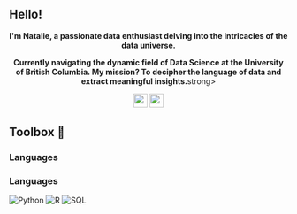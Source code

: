 ## Hello!

<p align="center"><strong>I'm Natalie, a passionate data enthusiast delving into the intricacies of the data universe.</strong></p>

<p align="center"><strong>Currently navigating the dynamic field of Data Science at the University of British Columbia. My mission? To decipher the language of data and extract meaningful insights.</strong>strong></p>

<p align="center">
  <a href="www.linkedin.com/in/nataliecoutinho" target="_blank"><img height="25" src = "https://img.shields.io/badge/-LinkedIn-0e76a8?style=for-the-badge&logo=Linkedin&logoColor=white"></a>
  <a href="https://www.nataliecoutinho.com" target="_blank"><img height="25" src="https://img.shields.io/badge/Portfolio-0077cc?style=for-the-badge&logo=About.me&logoColor=white"></a>
</p>
  

## Toolbox 🧠

### Languages
### Languages
![Python](https://img.shields.io/badge/Python-3670A0?style=flat-square&logo=Python&logoColor=ffdd54&labelColor=0077cc) ![R](https://img.shields.io/badge/R-%23276DC3.svg?style=flat-square&logo=R&logoColor=white&labelColor=0077cc) ![SQL](https://img.shields.io/badge/SQL-005C84?style=flat-square&logo=sql&logoColor=white&labelColor=0077cc)

